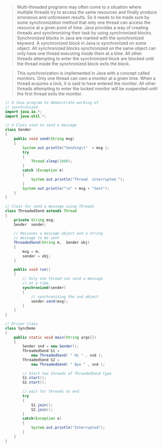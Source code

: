 > Multi-threaded programs may often come to a situation where multiple threads try to access the same resources and finally produce erroneous and unforeseen results. So it needs to be made sure by some synchronization method that only one thread can access the resource at a given point of time. Java provides a way of creating threads and synchronizing their task by using synchronized blocks. Synchronized blocks in Java are marked with the synchronized keyword. A synchronized block in Java is synchronized on some object. All synchronized blocks synchronized on the same object can only have one thread executing inside them at a time. All other threads attempting to enter the synchronized block are blocked until the thread inside the synchronized block exits the block.

> This synchronization is implemented in Java with a concept called monitors. Only one thread can own a monitor at a given time. When a thread acquires a lock, it is said to have entered the monitor. All other threads attempting to enter the locked monitor will be suspended until the first thread exits the monitor.
 
``` java
// A Java program to demonstrate working of 
// synchronized. 
import java.io.*; 
import java.util.*; 
  
// A Class used to send a message 
class Sender 
{ 
    public void send(String msg) 
    { 
        System.out.println("Sending\t"  + msg ); 
        try
        { 
            Thread.sleep(1000); 
        } 
        catch (Exception e) 
        { 
            System.out.println("Thread  interrupted."); 
        } 
        System.out.println("\n" + msg + "Sent"); 
    } 
} 
  
// Class for send a message using Threads 
class ThreadedSend extends Thread 
{ 
    private String msg; 
    Sender  sender; 
  
    // Recieves a message object and a string 
    // message to be sent 
    ThreadedSend(String m,  Sender obj) 
    { 
        msg = m; 
        sender = obj; 
    } 
  
    public void run() 
    { 
        // Only one thread can send a message 
        // at a time. 
        synchronized(sender) 
        { 
            // synchronizing the snd object 
            sender.send(msg); 
        } 
    } 
} 
  
// Driver class 
class SyncDemo 
{ 
    public static void main(String args[]) 
    { 
        Sender snd = new Sender(); 
        ThreadedSend S1 = 
            new ThreadedSend( " Hi " , snd ); 
        ThreadedSend S2 = 
            new ThreadedSend( " Bye " , snd ); 
  
        // Start two threads of ThreadedSend type 
        S1.start(); 
        S2.start(); 
  
        // wait for threads to end 
        try
        { 
            S1.join(); 
            S2.join(); 
        } 
        catch(Exception e) 
        { 
            System.out.println("Interrupted"); 
        } 
    } 
} 
```
